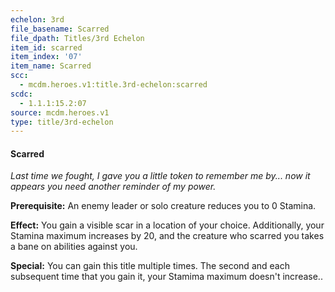 ```yaml
---
echelon: 3rd
file_basename: Scarred
file_dpath: Titles/3rd Echelon
item_id: scarred
item_index: '07'
item_name: Scarred
scc:
  - mcdm.heroes.v1:title.3rd-echelon:scarred
scdc:
  - 1.1.1:15.2:07
source: mcdm.heroes.v1
type: title/3rd-echelon
---
```


#### Scarred

*Last time we fought, I gave you a little token to remember me by... now it appears you need another reminder of my power.*

**Prerequisite:** An enemy leader or solo creature reduces you to 0 Stamina.

**Effect:** You gain a visible scar in a location of your choice. Additionally, your Stamina maximum increases by 20, and the creature who scarred you takes a bane on abilities against you.

**Special:** You can gain this title multiple times. The second and each subsequent time that you gain it, your Stamima maximum doesn't increase..
